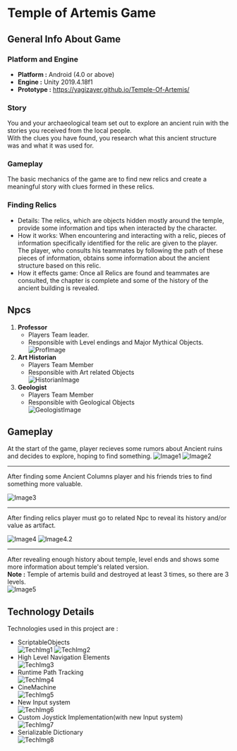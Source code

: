 # Temple of Artemis Game
## General Info About Game
### Platform and Engine

 - **Platform :** Android (4.0 or above)
 - **Engine :** Unity 2019.4.18f1 
 - **Prototype :** https://yagizayer.github.io/Temple-Of-Artemis/

### Story 
You and your archaeological team set out to explore an ancient ruin with the stories you received from the local people.  
With the clues you have found, you research what this ancient structure was and what it was used for.

### Gameplay 
The basic mechanics of the game are to find new relics and create a meaningful story with clues formed in these relics.

### Finding Relics
-   Details: The relics, which are objects hidden mostly around the temple, provide some information and tips when interacted by the character.
-   How it works: When encountering and interacting with a relic, pieces of information specifically identified for the relic are given to the player. The player, who consults his teammates by following the path of these pieces of information, obtains some information about the ancient structure based on this relic.
-   How it effects game: Once all Relics are found and teammates are consulted, the chapter is complete and some of the history of the ancient building is revealed.

## Npcs

 1. **Professor**
	 -   Players Team leader.
	 -   Responsible with Level endings and Major Mythical Objects.<br>
![ProfImage](https://raw.githubusercontent.com/yagizayer/Temple-Of-Artemis/main/ReadMeSources/Professor.bmp)
 2. **Art Historian**
	-   Players Team Member
	-   Responsible with Art related Objects<br>
![HistorianImage](https://raw.githubusercontent.com/yagizayer/Temple-Of-Artemis/main/ReadMeSources/Art%20Historian.bmp)
3.  **Geologist** 
	- Players Team Member
	- Responsible with Geological Objects<br>![GeologistImage](https://raw.githubusercontent.com/yagizayer/Temple-Of-Artemis/main/ReadMeSources/geologist.bmp)

## Gameplay
At the start of the game, player recieves some rumors about Ancient ruins and decides to explore, hoping to find something.
![Image1](https://raw.githubusercontent.com/yagizayer/Temple-Of-Artemis/main/ReadMeSources/InGameImages/Img1.bmp)&#9;![Image2](https://raw.githubusercontent.com/yagizayer/Temple-Of-Artemis/main/ReadMeSources/InGameImages/Img1.2.bmp)
<hr>
 After finding some Ancient Columns player and his friends tries to find something more valuable.

![Image3](https://raw.githubusercontent.com/yagizayer/Temple-Of-Artemis/main/ReadMeSources/InGameImages/Img2.bmp)
<hr>
After finding relics player must go to related Npc to reveal its history and/or value as artifact.

![Image4](https://raw.githubusercontent.com/yagizayer/Temple-Of-Artemis/main/ReadMeSources/InGameImages/Img4.bmp)&#9;![Image4.2](https://raw.githubusercontent.com/yagizayer/Temple-Of-Artemis/main/ReadMeSources/InGameImages/Img4.2.bmp)
<hr>

After revealing enough history about temple, level ends and shows some more information about temple's related version. <br>
**Note :** Temple of artemis build and destroyed at least 3 times, so there are 3 levels. <br>
![Image5](https://raw.githubusercontent.com/yagizayer/Temple-Of-Artemis/main/ReadMeSources/InGameImages/Img5.bmp)

## Technology Details
Technologies used in this project are :
 - ScriptableObjects<br>
![TechImg1](https://raw.githubusercontent.com/yagizayer/Temple-Of-Artemis/main/ReadMeSources/Technologies/Img2.bmp)&#9;![TechImg2](https://raw.githubusercontent.com/yagizayer/Temple-Of-Artemis/main/ReadMeSources/Technologies/Img1.bmp)
 - High Level Navigation Elements<br>
![TechImg3](https://raw.githubusercontent.com/yagizayer/Temple-Of-Artemis/main/ReadMeSources/Technologies/Img3.bmp)
 - Runtime Path Tracking<br>
![TechImg4](https://raw.githubusercontent.com/yagizayer/Temple-Of-Artemis/main/ReadMeSources/Technologies/Img4.bmp)
 - CineMachine<br>
![TechImg5](https://raw.githubusercontent.com/yagizayer/Temple-Of-Artemis/main/ReadMeSources/Technologies/Img7.bmp)
 - New Input system<br>
![TechImg6](https://raw.githubusercontent.com/yagizayer/Temple-Of-Artemis/main/ReadMeSources/Technologies/Img5.bmp)
 - Custom Joystick Implementation(with new Input system)<br>
![TechImg7](https://raw.githubusercontent.com/yagizayer/Temple-Of-Artemis/main/ReadMeSources/Technologies/Img6.bmp)
 - Serializable Dictionary<br>
![TechImg8](https://raw.githubusercontent.com/yagizayer/Temple-Of-Artemis/main/ReadMeSources/Technologies/Img8.bmp)
